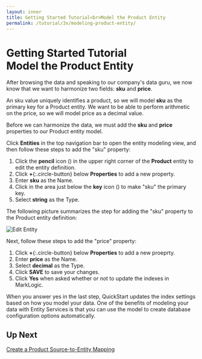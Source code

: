 ```yaml
---
layout: inner
title: Getting Started Tutorial<br>Model the Product Entity
permalink: /tutorial/3x/modeling-product-entity/
---
```


# Getting Started Tutorial<br>Model the Product Entity

After browsing the data and speaking to our company's data guru, we now know that we want to harmonize two fields: **sku** and **price**.

An sku value uniquely identifies a product, so we will model **sku** as the primary key for a Product entity. We want to be able to perform arithmetic on the price, so we will model price as a decimal value.

Before we can harmonize the data, we must add the **sku** and **price** properties to our Product entity model.

Click **Entities** in the top navigation bar to open the entity modeling view,
and then follow these steps to add the "sku" property:

1. Click the **pencil** icon (<i class="fa fa-pencil"></i>) in the upper right corner of the **Product** entity to edit the entity definition.
1. Click **+**{:.circle-button} below **Properties** to add a new property.
1. Enter **sku** as the Name.
1. Click in the area just below the **key** icon (<i class="fa fa-key"></i>) to make "sku" the primary key.
1. Select **string** as the Type.

The following picture summarizes the step for adding the "sku" property to the Product entity definition:

![Edit Entity]({{site.baseurl}}/images/3x/modeling-product-entity/edit-product-entity.png)

Next, follow these steps to add the "price" property:

1. Click **+**{:.circle-button} below **Properties** to add a new proeprty.
1. Enter **price** as the Name.
1. Select **decimal** as the Type.
1. Click **SAVE** to save your changes.
1. Click **Yes** when asked whether or not to update the indexes in MarkLogic.

When you answer yes in the last step, QuickStart updates the index settings based on how you model your data. One of the benefits of modeling your data with Entity Services is that you can use the model to create database configuration options automatically.

## Up Next

[Create a Product Source-to-Entity Mapping]({{site.baseurl}}/tutorial/3x/mapping-product-entity/)
